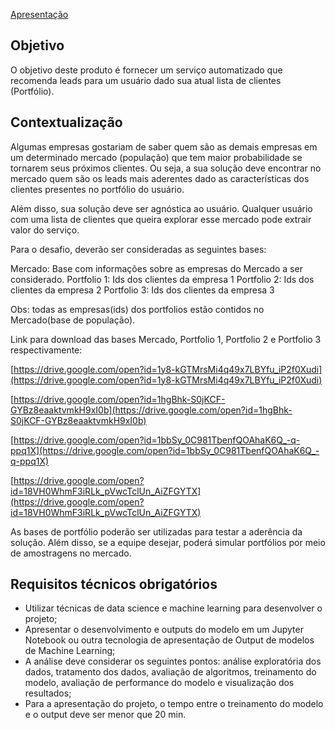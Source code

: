 [Apresentação](https://docs.google.com/presentation/d/1Kv4FdKFoGG4bzyS0Nf1ztUu0QMNmVzeR906W2TLnamM/edit?usp=sharing)

## Objetivo

O objetivo deste produto é fornecer um serviço automatizado que recomenda leads para um usuário dado sua atual lista de clientes (Portfólio).
 
## Contextualização

Algumas empresas gostariam de saber quem são as demais empresas em um determinado mercado (população) que tem maior probabilidade se tornarem seus próximos clientes. Ou seja, a sua solução deve encontrar no mercado quem são os leads mais aderentes dado as características dos clientes presentes no portfólio do usuário.

Além disso, sua solução deve ser agnóstica ao usuário. Qualquer usuário com uma lista de clientes que queira explorar esse mercado pode extrair valor do serviço.       

Para o desafio, deverão ser consideradas as seguintes bases:

Mercado: Base com informações sobre as empresas do Mercado a ser considerado. 
Portfolio 1: Ids dos clientes da empresa 1
Portfolio 2: Ids dos clientes da empresa 2
Portfolio 3: Ids dos clientes da empresa 3 

Obs: todas as empresas(ids) dos portfolios estão contidos no Mercado(base de população). 

Link para download das bases Mercado, Portfolio 1, Portfolio 2 e Portfolio 3 respectivamente: 

[https://drive.google.com/open?id=1y8-kGTMrsMi4q49x7LBYfu_iP2f0Xudi](https://drive.google.com/open?id=1y8-kGTMrsMi4q49x7LBYfu_iP2f0Xudi)

[https://drive.google.com/open?id=1hgBhk-S0jKCF-GYBz8eaaktvmkH9xI0b](https://drive.google.com/open?id=1hgBhk-S0jKCF-GYBz8eaaktvmkH9xI0b)

[https://drive.google.com/open?id=1bbSy_0C981TbenfQOAhaK6Q_-q-ppq1X](https://drive.google.com/open?id=1bbSy_0C981TbenfQOAhaK6Q_-q-ppq1X)

[https://drive.google.com/open?id=18VH0WhmF3iRLk_pVwcTclUn_AiZFGYTX](https://drive.google.com/open?id=18VH0WhmF3iRLk_pVwcTclUn_AiZFGYTX)

As bases de portfólio poderão ser utilizadas para testar a aderência da solução. Além disso, se a equipe desejar, poderá simular portfólios por meio de amostragens no mercado. 

## Requisitos técnicos obrigatórios

-  Utilizar técnicas de data science e machine learning para desenvolver o projeto;
-  Apresentar o desenvolvimento e outputs do modelo em um Jupyter Notebook ou outra tecnologia de apresentação de Output de modelos de Machine Learning;
-  A análise deve considerar os seguintes pontos: análise exploratória dos dados, tratamento dos dados, avaliação de algoritmos, treinamento do modelo, avaliação de performance do modelo e visualização dos resultados; 
-  Para a apresentação do projeto, o tempo entre o treinamento do modelo e o output deve ser menor que 20 min. 
